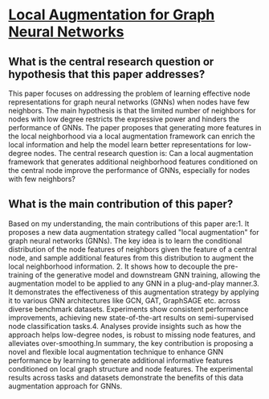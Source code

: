 # [Local Augmentation for Graph Neural Networks](https://arxiv.org/abs/2109.03856v4)

## What is the central research question or hypothesis that this paper addresses?

This paper focuses on addressing the problem of learning effective node representations for graph neural networks (GNNs) when nodes have few neighbors. The main hypothesis is that the limited number of neighbors for nodes with low degree restricts the expressive power and hinders the performance of GNNs. The paper proposes that generating more features in the local neighborhood via a local augmentation framework can enrich the local information and help the model learn better representations for low-degree nodes. The central research question is: Can a local augmentation framework that generates additional neighborhood features conditioned on the central node improve the performance of GNNs, especially for nodes with few neighbors?


## What is the main contribution of this paper?

Based on my understanding, the main contributions of this paper are:1. It proposes a new data augmentation strategy called "local augmentation" for graph neural networks (GNNs). The key idea is to learn the conditional distribution of the node features of neighbors given the feature of a central node, and sample additional features from this distribution to augment the local neighborhood information. 2. It shows how to decouple the pre-training of the generative model and downstream GNN training, allowing the augmentation model to be applied to any GNN in a plug-and-play manner.3. It demonstrates the effectiveness of this augmentation strategy by applying it to various GNN architectures like GCN, GAT, GraphSAGE etc. across diverse benchmark datasets. Experiments show consistent performance improvements, achieving new state-of-the-art results on semi-supervised node classification tasks.4. Analyses provide insights such as how the approach helps low-degree nodes, is robust to missing node features, and alleviates over-smoothing.In summary, the key contribution is proposing a novel and flexible local augmentation technique to enhance GNN performance by learning to generate additional informative features conditioned on local graph structure and node features. The experimental results across tasks and datasets demonstrate the benefits of this data augmentation approach for GNNs.
